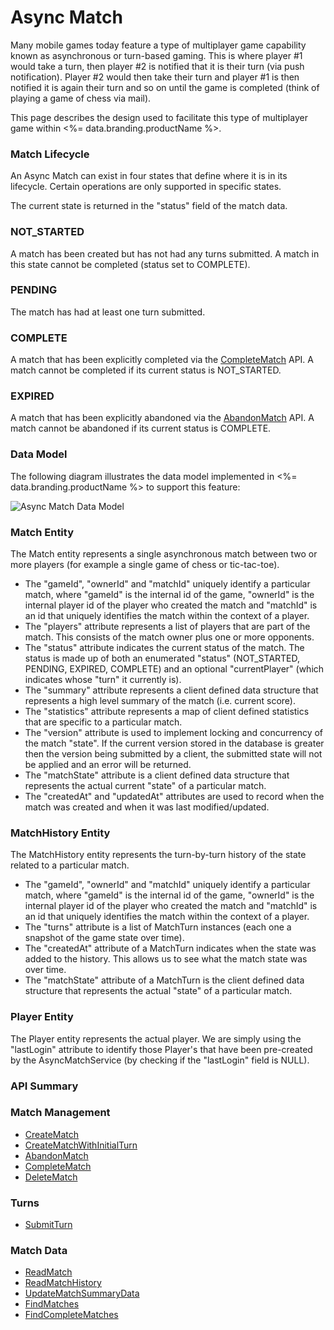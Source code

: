 # Async Match




Many mobile games today feature a type of multiplayer game capability known as asynchronous or turn-based gaming. This is where player #1 would take a turn, then player #2 is notified that it is their turn (via push notification). Player #2 would then take their turn and player #1 is then notified it is again their turn and so on until the game is completed (think of playing a game of chess via mail).

This page describes the design used to facilitate this type of multiplayer game within <%= data.branding.productName %>.

### Match Lifecycle

An Async Match can exist in four states that define where it is in its lifecycle.  Certain operations are only supported in specific states.

The current state is returned in the "status" field of the match data.

### NOT_STARTED
A match has been created but has not had any turns submitted.  A match in this state cannot be completed (status set to COMPLETE).

### PENDING
The match has had at least one turn submitted.

### COMPLETE
A match that has been explicitly completed via the [CompleteMatch](/api/capi/asyncmatch/completematch) API. A match cannot be completed if its current status is NOT_STARTED.

### EXPIRED
A match that has been explicitly abandoned via the [AbandonMatch](/api/capi/asyncmatch/abandonmatch) API. A match cannot be abandoned if its current status is COMPLETE.

### Data Model

The following diagram illustrates the data model implemented in <%= data.branding.productName %> to support this feature:

![Async Match Data Model](@site/docs/img/api-img/asyncmatch.png)

### Match Entity

The Match entity represents a single asynchronous match between two or more players (for example a single game of chess or tic-tac-toe).

- The "gameId", "ownerId" and "matchId" uniquely identify a particular match, where "gameId" is the internal id of the game, "ownerId" is the internal player id of the player who created the match and "matchId" is an id that uniquely identifies the match within the context of a player.
- The "players" attribute represents a list of players that are part of the match. This consists of the match owner plus one or more opponents.
- The "status" attribute indicates the current status of the match. The status is made up of both an enumerated "status" (NOT_STARTED, PENDING, EXPIRED, COMPLETE) and an optional "currentPlayer" (which indicates whose "turn" it currently is).
- The "summary" attribute represents a client defined data structure that represents a high level summary of the match (i.e. current score).
- The "statistics" attribute represents a map of client defined statistics that are specific to a particular match.
- The "version" attribute is used to implement locking and concurrency of the match "state". If the current version stored in the database is greater then the version being submitted by a client, the submitted state will not be applied and an error will be returned.
- The "matchState" attribute is a client defined data structure that represents the actual current "state" of a particular match.
- The "createdAt" and "updatedAt" attributes are used to record when the match was created and when it was last modified/updated.

### MatchHistory Entity

The MatchHistory entity represents the turn-by-turn history of the state related to a particular match.

- The "gameId", "ownerId" and "matchId" uniquely identify a particular match, where "gameId" is the internal id of the game, "ownerId" is the internal player id of the player who created the match and "matchId" is an id that uniquely identifies the match within the context of a player.
- The "turns" attribute is a list of MatchTurn instances (each one a snapshot of the game state over time).
- The "createdAt" attribute of a MatchTurn indicates when the state was added to the history. This allows us to see what the match state was over time.
- The "matchState" attribute of a MatchTurn is the client defined data structure that represents the actual "state" of a particular match.

### Player Entity

The Player entity represents the actual player. We are simply using the "lastLogin" attribute to identify those Player's that have been pre-created by the AsyncMatchService (by checking if the "lastLogin" field is NULL).

### API Summary

### Match Management

* [CreateMatch](/api/capi/asyncmatch/creatematch)
* [CreateMatchWithInitialTurn](/api/capi/asyncmatch/creatematchwithinitialturn)
* [AbandonMatch](/api/capi/asyncmatch/abandonmatch)
* [CompleteMatch](/api/capi/asyncmatch/completematch)
* [DeleteMatch](/api/capi/asyncmatch/deletematch)

### Turns

* [SubmitTurn](/api/capi/asyncmatch/submitturn)

### Match Data

* [ReadMatch](/api/capi/asyncmatch/readmatch)
* [ReadMatchHistory](/api/capi/asyncmatch/readmatchhistory)
* [UpdateMatchSummaryData](/api/capi/asyncmatch/updatematchsummarydata)
* [FindMatches](/api/capi/asyncmatch/findmatches)
* [FindCompleteMatches](/api/capi/asyncmatch/findcompletematches)



<DocCardList />